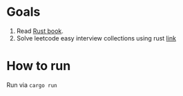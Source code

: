 # Goals

1. Read [Rust book](https://doc.rust-lang.org/book/ch01-01-installation.html).
2. Solve leetcode easy interview collections using rust [link](https://leetcode.com/explore/interview/card/top-interview-questions-easy/)

# How to run

Run via `cargo run`

